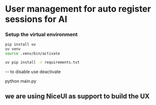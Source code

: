# User management for auto register sessions for AI

### Setup the virtual environment

```bash
pip install uv
uv venv
source .venv/bin/activate

uv pip install -r requirements.txt

```

-- to disable use
deactivate

python main.py

## we are using NiceUI as support to build the UX
